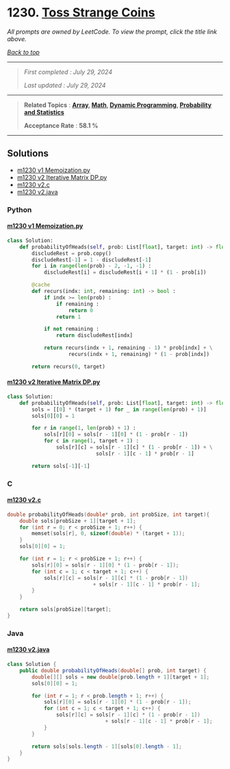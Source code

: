 # 1230. [Toss Strange Coins](<https://leetcode.com/problems/toss-strange-coins>)

*All prompts are owned by LeetCode. To view the prompt, click the title link above.*

*[Back to top](<../README.md>)*

------

> *First completed : July 29, 2024*
>
> *Last updated : July 29, 2024*

------

> **Related Topics** : **[Array](<by_topic/Array.md>), [Math](<by_topic/Math.md>), [Dynamic Programming](<by_topic/Dynamic Programming.md>), [Probability and Statistics](<by_topic/Probability and Statistics.md>)**
>
> **Acceptance Rate** : **58.1 %**

------

## Solutions

- [m1230 v1 Memoization.py](<../my-submissions/m1230 v1 Memoization.py>)
- [m1230 v2 Iterative Matrix DP.py](<../my-submissions/m1230 v2 Iterative Matrix DP.py>)
- [m1230 v2.c](<../my-submissions/m1230 v2.c>)
- [m1230 v2.java](<../my-submissions/m1230 v2.java>)
### Python
#### [m1230 v1 Memoization.py](<../my-submissions/m1230 v1 Memoization.py>)
```Python
class Solution:
    def probabilityOfHeads(self, prob: List[float], target: int) -> float:
        discludeRest = prob.copy()
        discludeRest[-1] = 1 - discludeRest[-1]
        for i in range(len(prob) - 2, -1, -1) :
            discludeRest[i] = discludeRest[i + 1] * (1 - prob[i])

        @cache
        def recurs(indx: int, remaining: int) -> bool :
            if indx >= len(prob) :
                if remaining :
                    return 0
                return 1

            if not remaining :
                return discludeRest[indx]

            return recurs(indx + 1, remaining - 1) * prob[indx] + \
                    recurs(indx + 1, remaining) * (1 - prob[indx])

        return recurs(0, target)
```

#### [m1230 v2 Iterative Matrix DP.py](<../my-submissions/m1230 v2 Iterative Matrix DP.py>)
```Python
class Solution:
    def probabilityOfHeads(self, prob: List[float], target: int) -> float:
        sols = [[0] * (target + 1) for _ in range(len(prob) + 1)]
        sols[0][0] = 1

        for r in range(1, len(prob) + 1) :
            sols[r][0] = sols[r - 1][0] * (1 - prob[r - 1])
            for c in range(1, target + 1) :
                sols[r][c] = sols[r - 1][c] * (1 - prob[r - 1]) + \
                             sols[r - 1][c - 1] * prob[r - 1]

        return sols[-1][-1]
```

### C
#### [m1230 v2.c](<../my-submissions/m1230 v2.c>)
```C
double probabilityOfHeads(double* prob, int probSize, int target){
    double sols[probSize + 1][target + 1];
    for (int r = 0; r < probSize + 1; r++) {
        memset(sols[r], 0, sizeof(double) * (target + 1));
    }
    sols[0][0] = 1;

    for (int r = 1; r < probSize + 1; r++) {
        sols[r][0] = sols[r - 1][0] * (1 - prob[r - 1]);
        for (int c = 1; c < target + 1; c++) {
            sols[r][c] = sols[r - 1][c] * (1 - prob[r - 1])
                            + sols[r - 1][c - 1] * prob[r - 1];
        }
    }

    return sols[probSize][target];
}
```

### Java
#### [m1230 v2.java](<../my-submissions/m1230 v2.java>)
```Java
class Solution {
    public double probabilityOfHeads(double[] prob, int target) {
        double[][] sols = new double[prob.length + 1][target + 1];
        sols[0][0] = 1;

        for (int r = 1; r < prob.length + 1; r++) {
            sols[r][0] = sols[r - 1][0] * (1 - prob[r - 1]);
            for (int c = 1; c < target + 1; c++) {
                sols[r][c] = sols[r - 1][c] * (1 - prob[r - 1])
                                + sols[r - 1][c - 1] * prob[r - 1];
            }
        }

        return sols[sols.length - 1][sols[0].length - 1];
    }
}
```


